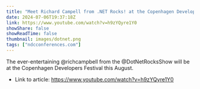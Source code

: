 ```yaml
---
title: "Meet Richard Campell from .NET Rocks! at the Copenhagen Developers Festival this August!"
date: 2024-07-06T19:37:18Z
link: https://www.youtube.com/watch?v=h9zYQyre1Y0
showShare: false
showReadTime: false
thumbnail: images/dotnet.png
tags: ["ndcconferences.com"]
---
```

The ever-entertaining @richcampbell from the @DotNetRocksShow will be at the Copenhagen Developers Festival this August.

- Link to article: https://www.youtube.com/watch?v=h9zYQyre1Y0